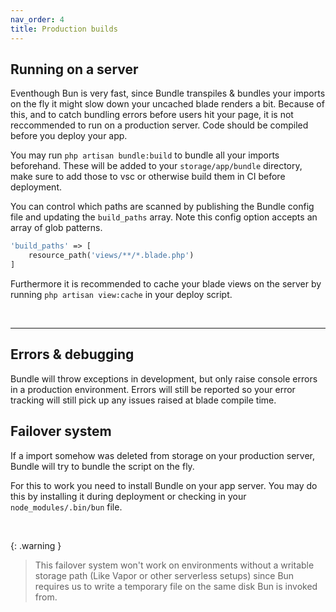 ```yaml
---
nav_order: 4
title: Production builds
---
```


## Running on a server

Eventhough Bun is very fast, since Bundle transpiles & bundles your imports on the fly it might slow down your uncached blade renders a bit. Because of this, and to catch bundling errors before users hit your page, it is not reccommended to run on a production server. Code should be compiled before you deploy your app.

You may run `php artisan bundle:build` to bundle all your imports beforehand. These will be added to your `storage/app/bundle` directory, make sure to add those to vsc or otherwise build them in CI before deployment.

You can control which paths are scanned by publishing the Bundle config file and updating the `build_paths` array. Note this config option accepts an array of glob patterns.

```php
'build_paths' => [
    resource_path('views/**/*.blade.php')
]
```

Furthermore it is recommended to cache your blade views on the server by running `php artisan view:cache` in your deploy script.

<br />

---

## Errors & debugging

Bundle will throw exceptions in development, but only raise console errors in a production environment.
Errors will still be reported so your error tracking will still pick up any issues raised at blade compile time.

## Failover system

If a import somehow was deleted from storage on your production server, Bundle will try to bundle the script on the fly.

For this to work you need to install Bundle on your app server. You may do this by installing it during deployment or checking in your `node_modules/.bin/bun` file.

<br>

{: .warning }

> This failover system won't work on environments without a writable storage path (Like Vapor or other serverless setups) since Bun requires us to write a temporary file on the same disk Bun is invoked from.
